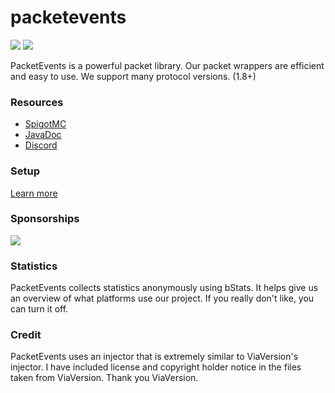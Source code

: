 # packetevents

[![](https://img.shields.io/badge/License-GPLv3-yellow.svg)](https://github.com/retrooper/packetevents/blob/master/LICENSE)
[![](https://jitpack.io/v/retrooper/packetevents.svg)](https://jitpack.io/#retrooper/packetevents)

PacketEvents is a powerful packet library. Our packet wrappers are efficient and easy to use. We support many protocol versions. (1.8+)

### Resources
* [SpigotMC](https://www.spigotmc.org/resources/packetevents-api.80279/)
* [JavaDoc](https://packetevents.github.io/javadocs)
* [Discord](https://discord.me/packetevents)

### Setup
[Learn more](https://github.com/retrooper/packetevents/wiki/1.-Setup)

### Sponsorships
[![](https://www.ej-technologies.com/images/product_banners/jprofiler_small.png)](https://www.ej-technologies.com/products/jprofiler/overview.html)

### Statistics
PacketEvents collects statistics anonymously using bStats. It helps give us an overview of what platforms use our project. If you really don't like, you can turn it off.

### Credit
PacketEvents uses an injector that is extremely similar to ViaVersion's injector. I have included license and copyright holder notice in the files taken from ViaVersion. Thank you ViaVersion.
